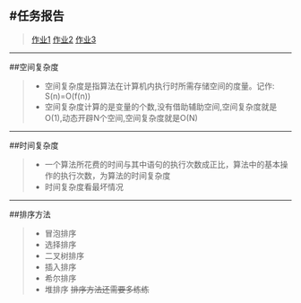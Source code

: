 #任务报告
---
>[作业1](https://github.com/uki-zero/task/blob/master/%E4%BD%9C%E4%B8%9A1.cpp)
[作业2](https://github.com/uki-zero/task/blob/master/%E4%BD%9C%E4%B8%9A2.cpp)
[作业3](https://github.com/uki-zero/task/blob/master/%E4%BD%9C%E4%B8%9A2.cpp)
---
##空间复杂度
>* 空间复杂度是指算法在计算机内执行时所需存储空间的度量。记作: S(n)=O(f(n))
>* 空间复杂度计算的是变量的个数,没有借助辅助空间,空间复杂度就是O(1),动态开辟N个空间,空间复杂度就是O(N)
---
##时间复杂度
>* 一个算法所花费的时间与其中语句的执行次数成正比，算法中的基本操作的执行次数，为算法的时间复杂度
>* 时间复杂度看最坏情况
---
##排序方法
>* 冒泡排序
>* 选择排序
>* 二叉树排序
>* 插入排序
>* 希尔排序
>* 堆排序
>~~排序方法还需要多练练~~
